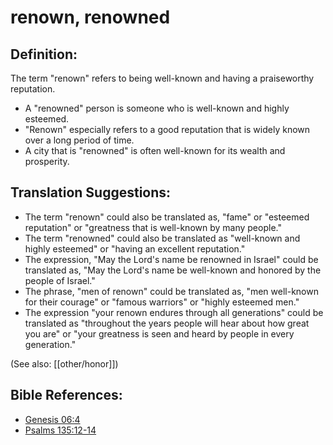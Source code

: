 # renown, renowned #

## Definition: ##

The term "renown" refers to being well-known and having a praiseworthy reputation.

* A "renowned" person is someone who is well-known and highly esteemed.
* "Renown" especially refers to a good reputation that is widely known over a long period of time.
* A city that is "renowned" is often well-known for its wealth and prosperity.

## Translation Suggestions: ##

   * The term "renown" could also be translated as, "fame" or "esteemed reputation" or "greatness that is well-known by many people."
   * The term "renowned" could also be translated as "well-known and highly esteemed" or "having an excellent reputation."
   * The expression, "May the Lord's name be renowned in Israel" could be translated as, "May the Lord's name be well-known and honored by the people of Israel."
   * The phrase, "men of renown" could be translated as, "men well-known for their courage" or "famous warriors" or "highly esteemed men."
   * The expression "your renown endures through all generations" could be translated as "throughout the years people will hear about how great you are" or "your greatness is seen and heard by people in every generation."

(See also: [[other/honor]])

## Bible References: ##

* [Genesis 06:4](en/tn/gen/help/06/04)
* [Psalms 135:12-14](en/tn/psa/help/135/12)